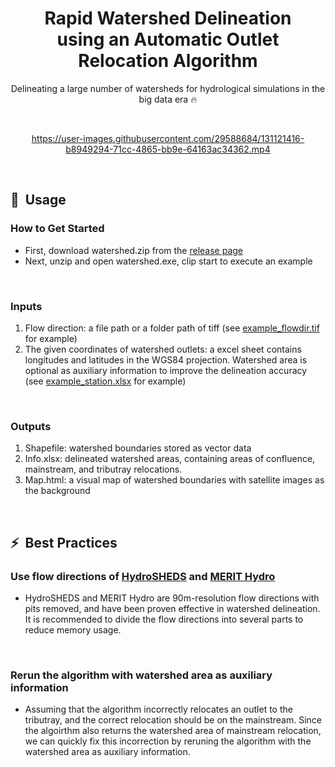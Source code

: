 <div align="center">

# Rapid Watershed Delineation<br>using an Automatic Outlet Relocation Algorithm

Delineating a large number of watersheds for hydrological simulations in the big data era 🔥<br>

</div>
<br>

<div align="center">

https://user-images.githubusercontent.com/29588684/131121416-b8949294-71cc-4865-bb9e-64163ac34362.mp4

</div>
<br>


## 🚀&nbsp;&nbsp;Usage


### How to Get Started
- First, download watershed.zip from the [release page](https://github.com/xiejx5/watershed_delineation/releases)
- Next, unzip and open watershed.exe, clip start to execute an example
<br>

### Inputs
1. Flow direction: a file path or a folder path of tiff (see [example_flowdir.tif](example_flowdir.tif) for example)
2. The given coordinates of watershed outlets: a excel sheet contains longitudes and latitudes in the WGS84 projection. Watershed area is optional as auxiliary information to improve the delineation accuracy (see [example_station.xlsx](example_station.xlsx) for example)
<br>

### Outputs
1. Shapefile: watershed boundaries stored as vector data
2. Info.xlsx: delineated watershed areas, containing areas of confluence, mainstream, and tributray relocations.
3. Map.html: a visual map of watershed boundaries with satellite images as the background
<br>

## ⚡&nbsp;&nbsp;Best Practices

### Use flow directions of [HydroSHEDS](https://www.hydrosheds.org/) and [MERIT Hydro](http://hydro.iis.u-tokyo.ac.jp/~yamadai/MERIT_Hydro/)
- HydroSHEDS and MERIT Hydro are 90m-resolution flow directions with pits removed, and have been proven effective in watershed delineation. It is recommended to divide the flow directions into several parts to reduce memory usage.
<br>

### Rerun the algorithm with watershed area as auxiliary information
- Assuming that the algorithm incorrectly relocates an outlet to the tributray, and the correct relocation should be on the mainstream. Since the algoirthm also returns the watershed area of mainstream relocation, we can quickly fix this incorrection by reruning the algorithm with the watershed area as auxiliary information.
